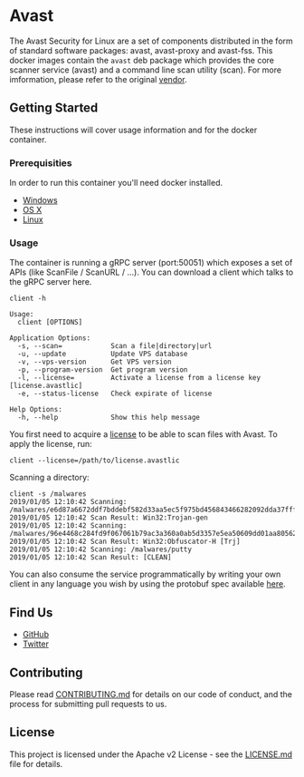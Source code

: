 # Avast

The Avast Security for Linux are a set of components distributed in the form of standard software packages: avast, avast-proxy and avast-fss. This docker images contain the `avast` deb package which provides the core scanner service (avast) and a command line scan utility (scan). For more imformation, please refer to the original [vendor](https://support.avast.com/en-eu/article/131/).

## Getting Started

These instructions will cover usage information and for the docker container.

### Prerequisities


In order to run this container you'll need docker installed.

* [Windows](https://docs.docker.com/windows/started)
* [OS X](https://docs.docker.com/mac/started/)
* [Linux](https://docs.docker.com/linux/started/)

### Usage

The container is running a gRPC server (port:50051) which exposes a set of APIs (like ScanFile / ScanURL /  ...). You can download a client which talks to the gRPC server here.

```
client -h

Usage:
  client [OPTIONS]

Application Options:
  -s, --scan=            Scan a file|directory|url
  -u, --update           Update VPS database
  -v, --vps-version      Get VPS version
  -p, --program-version  Get program version
  -l, --license=         Activate a license from a license key [license.avastlic]
  -e, --status-license   Check expirate of license

Help Options:
  -h, --help             Show this help message
```


You first need to acquire a [license](https://www.avast.com/linux-server-antivirus) to be able to scan files with Avast. To apply the license, run:

```
client --license=/path/to/license.avastlic
```

Scanning a directory:
```
client -s /malwares
2019/01/05 12:10:42 Scanning: /malwares/e6d87a6672ddf7bddebf582d33aa5ec5f975bd456843466282092dda37fff15b
2019/01/05 12:10:42 Scan Result: Win32:Trojan-gen
2019/01/05 12:10:42 Scanning: /malwares/96e4468c284fd9f067061b79ac3a360a0ab5d3357e5ea50609dd01aa805628c1
2019/01/05 12:10:42 Scan Result: Win32:Obfuscator-H [Trj]
2019/01/05 12:10:42 Scanning: /malwares/putty
2019/01/05 12:10:42 Scan Result: [CLEAN]
```

You can also consume the service programmatically by writing your own client in any language you wish by using the protobuf spec available [here](https://github.com/saferwall/saferwall/blob/master/api/protobuf-spec/avast.proto).





## Find Us

* [GitHub](https://github.com/saferwall)
* [Twitter](https://twitter.com/saferwall)

## Contributing

Please read [CONTRIBUTING.md](https://github.com/saferwall/saferwall/blob/master/docs/CONTRIBUTING.md) for details on our code of conduct, and the process for submitting pull requests to us.


## License

This project is licensed under the Apache v2 License - see the [LICENSE.md](https://github.com/saferwall/saferwall/blob/master/LICENSE) file for details.
